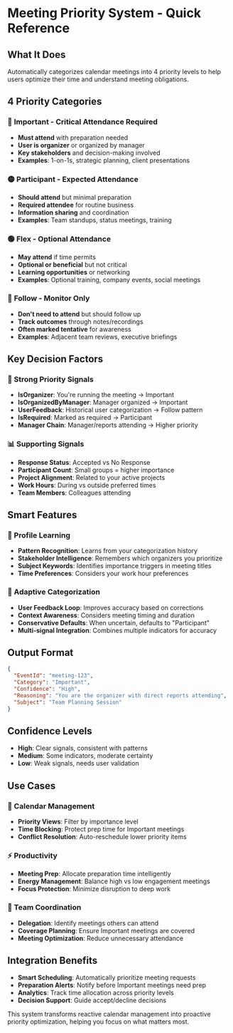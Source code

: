 # Meeting Priority System - Quick Reference

## What It Does
Automatically categorizes calendar meetings into 4 priority levels to help users optimize their time and understand meeting obligations.

## 4 Priority Categories

### 🔴 **Important** - Critical Attendance Required
- **Must attend** with preparation needed
- **User is organizer** or organized by manager
- **Key stakeholders** and decision-making involved
- **Examples**: 1-on-1s, strategic planning, client presentations

### 🟡 **Participant** - Expected Attendance  
- **Should attend** but minimal preparation
- **Required attendee** for routine business
- **Information sharing** and coordination
- **Examples**: Team standups, status meetings, training

### 🟢 **Flex** - Optional Attendance
- **May attend** if time permits
- **Optional or beneficial** but not critical
- **Learning opportunities** or networking
- **Examples**: Optional training, company events, social meetings

### 🔵 **Follow** - Monitor Only
- **Don't need to attend** but should follow up
- **Track outcomes** through notes/recordings
- **Often marked tentative** for awareness
- **Examples**: Adjacent team reviews, executive briefings

## Key Decision Factors

### 🎯 Strong Priority Signals
- **IsOrganizer**: You're running the meeting → Important
- **IsOrganizedByManager**: Manager organized → Important  
- **UserFeedback**: Historical user categorization → Follow pattern
- **IsRequired**: Marked as required → Participant
- **Manager Chain**: Manager/reports attending → Higher priority

### 📊 Supporting Signals
- **Response Status**: Accepted vs No Response
- **Participant Count**: Small groups = higher importance
- **Project Alignment**: Related to your active projects
- **Work Hours**: During vs outside preferred times
- **Team Members**: Colleagues attending

## Smart Features

### 🧠 Profile Learning
- **Pattern Recognition**: Learns from your categorization history
- **Stakeholder Intelligence**: Remembers which organizers you prioritize
- **Subject Keywords**: Identifies importance triggers in meeting titles
- **Time Preferences**: Considers your work hour preferences

### 🔄 Adaptive Categorization
- **User Feedback Loop**: Improves accuracy based on corrections
- **Context Awareness**: Considers meeting timing and duration
- **Conservative Defaults**: When uncertain, defaults to "Participant"
- **Multi-signal Integration**: Combines multiple indicators for accuracy

## Output Format
```json
{
  "EventId": "meeting-123",
  "Category": "Important",
  "Confidence": "High", 
  "Reasoning": "You are the organizer with direct reports attending",
  "Subject": "Team Planning Session"
}
```

## Confidence Levels
- **High**: Clear signals, consistent with patterns
- **Medium**: Some indicators, moderate certainty  
- **Low**: Weak signals, needs user validation

## Use Cases

### 📅 Calendar Management
- **Priority Views**: Filter by importance level
- **Time Blocking**: Protect prep time for Important meetings
- **Conflict Resolution**: Auto-reschedule lower priority items

### ⚡ Productivity
- **Meeting Prep**: Allocate preparation time intelligently
- **Energy Management**: Balance high vs low engagement meetings
- **Focus Protection**: Minimize disruption to deep work

### 👥 Team Coordination  
- **Delegation**: Identify meetings others can attend
- **Coverage Planning**: Ensure Important meetings are covered
- **Meeting Optimization**: Reduce unnecessary attendance

## Integration Benefits
- **Smart Scheduling**: Automatically prioritize meeting requests
- **Preparation Alerts**: Notify before Important meetings need prep
- **Analytics**: Track time allocation across priority levels
- **Decision Support**: Guide accept/decline decisions

This system transforms reactive calendar management into proactive priority optimization, helping you focus on what matters most.